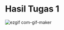 # Hasil Tugas 1

![ezgif com-gif-maker](https://user-images.githubusercontent.com/76694068/136829798-d28b0ad8-986b-46e4-a07e-1dffccde17a3.gif)
